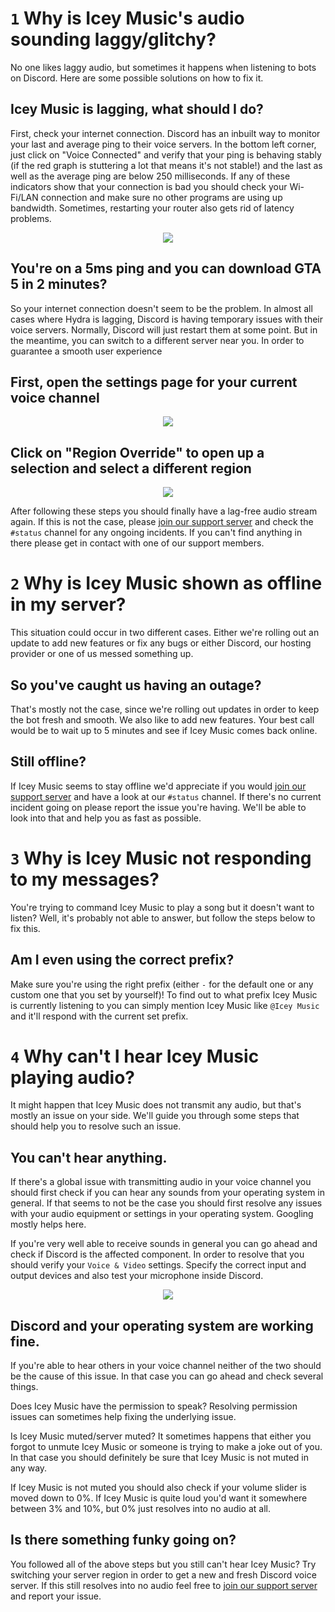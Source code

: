 # ` 1 ` **Why is Icey Music's audio sounding laggy/glitchy?**
No one likes laggy audio, but sometimes it happens when listening to bots on Discord. Here are some possible solutions on how to fix it.

## Icey Music is lagging, what should I do?
First, check your internet connection. Discord has an inbuilt way to monitor your last and average ping to their voice servers. In the bottom left corner, just click on "Voice Connected" and verify that your ping is behaving stably (if the red graph is stuttering a lot that means it's not stable!) and the last as well as the average ping are below 250 milliseconds. If any of these indicators show that your connection is bad you should check your Wi-Fi/LAN connection and make sure no other programs are using up bandwidth. Sometimes, restarting your router also gets rid of latency problems.
<p align="center">
   <img src="https://hydra.bot/_nuxt/img/3db4582.webp">
</p> 

## You're on a 5ms ping and you can download GTA 5 in 2 minutes?
So your internet connection doesn't seem to be the problem. In almost all cases where Hydra is lagging, Discord is having temporary issues with their voice servers. Normally, Discord will just restart them at some point. But in the meantime, you can switch to a different server near you. In order to guarantee a smooth user experience

## First, open the settings page for your current voice channel
<p align="center">
   <img src="https://hydra.bot/_nuxt/img/4d7498f.webp">
</p> 

## Click on "Region Override" to open up a selection and select a different region
<p align="center">
   <img src="https://hydra.bot/_nuxt/img/3b32554.webp">
</p> 

After following these steps you should finally have a lag-free audio stream again. If this is not the case, please [join our support server](https://discord.gg/WEDfTbFP3m) and check the `#status` channel for any ongoing incidents. If you can't find anything in there please get in contact with one of our support members.


# ` 2 ` **Why is Icey Music shown as offline in my server?**
This situation could occur in two different cases. Either we're rolling out an update to add new features or fix any bugs or either Discord, our hosting provider or one of us messed something up.

## So you've caught us having an outage?
That's mostly not the case, since we're rolling out updates in order to keep the bot fresh and smooth. We also like to add new features. Your best call would be to wait up to 5 minutes and see if Icey Music comes back online.

## Still offline?
If Icey Music seems to stay offline we'd appreciate if you would [join our support server](https://discord.gg/WEDfTbFP3m) and have a look at our `#status` channel. If there's no current incident going on please report the issue you're having. We'll be able to look into that and help you as fast as possible.

# ` 3 ` **Why is Icey Music not responding to my messages?**
You're trying to command Icey Music to play a song but it doesn't want to listen? Well, it's probably not able to answer, but follow the steps below to fix this.

## Am I even using the correct prefix?
Make sure you're using the right prefix (either `-` for the default one or any custom one that you set by yourself)! To find out to what prefix Icey Music is currently listening to you can simply mention Icey Music like `@Icey Music` and it'll respond with the current set prefix.

# ` 4 ` **Why can't I hear Icey Music playing audio?**
It might happen that Icey Music does not transmit any audio, but that's mostly an issue on your side. We'll guide you through some steps that should help you to resolve such an issue.

## You can't hear anything.
If there's a global issue with transmitting audio in your voice channel you should first check if you can hear any sounds from your operating system in general. If that seems to not be the case you should first resolve any issues with your audio equipment or settings in your operating system. Googling mostly helps here.

If you're very well able to receive sounds in general you can go ahead and check if Discord is the affected component. In order to resolve that you should verify your `Voice & Video` settings. Specify the correct input and output devices and also test your microphone inside Discord.
<p align="center">
   <img src="https://hydra.bot/_nuxt/img/a1ff185.webp">
</p> 

## Discord and your operating system are working fine.
If you're able to hear others in your voice channel neither of the two should be the cause of this issue. In that case you can go ahead and check several things.

Does Icey Music have the permission to speak? Resolving permission issues can sometimes help fixing the underlying issue.

Is Icey Music muted/server muted? It sometimes happens that either you forgot to unmute Icey Music or someone is trying to make a joke out of you. In that case you should definitely be sure that Icey Music is not muted in any way.

If Icey Music is not muted you should also check if your volume slider is moved down to 0%. If Icey Music is quite loud you'd want it somewhere between 3% and 10%, but 0% just resolves into no audio at all.

## Is there something funky going on?
You followed all of the above steps but you still can't hear Icey Music? Try switching your server region in order to get a new and fresh Discord voice server. If this still resolves into no audio feel free to [join our support server](https://discord.gg/WEDfTbFP3m) and report your issue.

